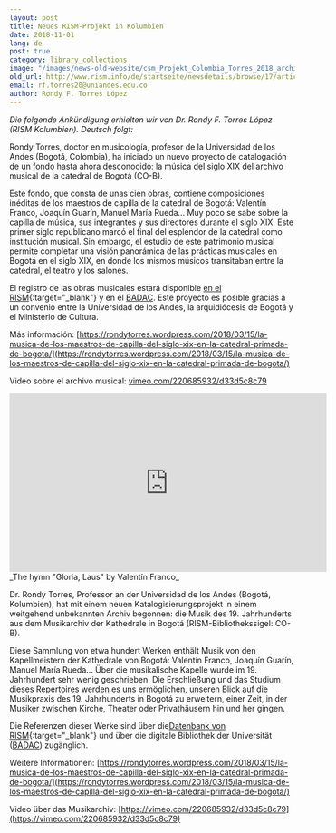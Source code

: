 ```yaml
---
layout: post
title: Neues RISM-Projekt in Kolumbien
date: 2018-11-01
lang: de
post: true
category: library_collections
image: "/images/news-old-website/csm_Projekt_Colombia_Torres_2018_archive_small_1ac0f059f0.png"
old_url: http://www.rism.info/de/startseite/newsdetails/browse/17/article/64/new-rism-project-in-colombia.html
email: rf.torres20@uniandes.edu.co
author: Rondy F. Torres López
---
```


_Die folgende Ankündigung erhielten wir von Dr. Rondy F. Torres López (RISM Kolumbien). Deutsch folgt:_

Rondy Torres, doctor en musicología, profesor de la Universidad de los Andes (Bogotá, Colombia), ha iniciado un nuevo proyecto de catalogación de un fondo hasta ahora desconocido: la música del siglo XIX del archivo musical de la catedral de Bogotá (CO-B).

Este fondo, que consta de unas cien obras, contiene composiciones inéditas de los maestros de capilla de la catedral de Bogotá: Valentín Franco, Joaquín Guarín, Manuel María Rueda… Muy poco se sabe sobre la capilla de música, sus integrantes y sus directores durante el siglo XIX. Este primer siglo republicano marcó el final del esplendor de la catedral como institución musical. Sin embargo, el estudio de este patrimonio musical permite completar una visión panorámica de las prácticas musicales en Bogotá en el siglo XIX, en donde los mismos músicos transitaban entre la catedral, el teatro y los salones.

El registro de las obras musicales estará disponible [en el RISM](https://opac.rism.info/search?View=rism&siglum=CO-B&Language=es){:target="_blank"} y en el [BADAC](https://badac.uniandes.edu.co/). Este proyecto es posible gracias a un convenio entre la Universidad de los Andes, la arquidiócesis de Bogotá y el Ministerio de Cultura.

Más información: [https://rondytorres.wordpress.com/2018/03/15/la-musica-de-los-maestros-de-capilla-del-siglo-xix-en-la-catedral-primada-de-bogota/](https://rondytorres.wordpress.com/2018/03/15/la-musica-de-los-maestros-de-capilla-del-siglo-xix-en-la-catedral-primada-de-bogota/)

Video sobre el archivo musical: [vimeo.com/220685932/d33d5c8c79](https://vimeo.com/220685932/d33d5c8c79)

<iframe width="560" height="315" src="https://www.youtube.com/embed/MWTWz2W6pqA" frameborder="0" allow="autoplay; encrypted-media" allowfullscreen></iframe>
_The hymn "Gloria, Laus" by Valentín Franco﻿_

Dr. Rondy Torres, Professor an der Universidad de los Andes (Bogotá, Kolumbien), hat mit einem neuen Katalogisierungsprojekt in einem weitgehend unbekannten Archiv begonnen: die Musik des 19. Jahrhunderts aus dem Musikarchiv der Kathedrale in Bogotá (RISM-Bibliothekssigel: CO-B).

Diese Sammlung von etwa hundert Werken enthält Musik von den Kapellmeistern der Kathedrale von Bogotá: Valentín Franco, Joaquín Guarín, Manuel María Rueda… Über die musikalische Kapelle wurde im 19. Jahrhundert sehr wenig geschrieben. Die Erschließung und das Studium dieses Repertoires werden es uns ermöglichen, unseren Blick auf die Musikpraxis des 19. Jahrhunderts in Bogotá zu erweitern, einer Zeit, in der Musiker zwischen Kirche, Theater oder Privathäusern hin und her gingen.

Die Referenzen dieser Werke sind über die[Datenbank von RISM](https://opac.rism.info/search?View=rism&siglum=CO-B){:target="_blank"} und über die digitale Bibliothek der Universität ([BADAC](https://badac.uniandes.edu.co/)) zugänglich.

Weitere Informationen: [https://rondytorres.wordpress.com/2018/03/15/la-musica-de-los-maestros-de-capilla-del-siglo-xix-en-la-catedral-primada-de-bogota/](https://rondytorres.wordpress.com/2018/03/15/la-musica-de-los-maestros-de-capilla-del-siglo-xix-en-la-catedral-primada-de-bogota/)

Video über das Musikarchiv: [https://vimeo.com/220685932/d33d5c8c79](https://vimeo.com/220685932/d33d5c8c79)